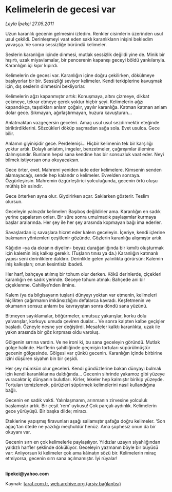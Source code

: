 # Kelimelerin de gecesi var

*Leyla İpekçi 27.05.2011*

<div class="yazi"><p>Uzun karanlık gecenin gelmesini izledim. Renkler cisimlerin üzerinden usul usul çekildi. Derinleşmeyi vaat eden saklı karanlıkların inişini bekledim yavaşça. Ve sonra sessizliğe büründü kelimeler.</p>
<p>Seslerin karanlığın içinde dinmesi, mutlak sessizlik değildi yine de. Minik bir hışırtı, uzak miyavlamalar, bir pencerenin kapanışı geceyi böldü yankılarıyla. Karanlığın içi kıpır kıpırdı.</p>
<p>Kelimelerin de gecesi var. Karanlığın içine doğru çekilirken, dökülmeye başlıyorlar bir bir. Sessizliği seviyor kelimeler. Kendi terkiplerine kavuşmak için, dış seslerin dinmesini bekliyorlar.</p>
<p>Kelimelerin ağzı kapanmıştır artık: Konuşmaya, altını çizmeye, dikkat çekmeye, tekrar etmeye gerek yoktur hiçbir şeyi. Kelimelerin ağzı kapandıkça, taşıdıkları anlam çoğalır, yayılır karanlığa. Katman katman anlam dolar gece. Sıkmayan, ağırlaştırmayan, huzura kavuşturan...</p>
<p>Anlatmaktan vazgeçersin geceleri. Amaç usul usul sezdirmektir eteğinde biriktirdiklerini. Sözcükleri döküp saçmadan sağa sola. Evet usulca. Gece bilir.</p>
<p>Anlamın giyinişidir gece. Perdelenişi... Hiçbir kelimenin tek bir karşılığı yoktur artık. Dolaylı anlatım, imgeler, benzetmeler, çağırışımlar âlemine dalmışsındır. Bunların hepsi sana kendine has bir sonsuzluk vaat eder. Neyi bilmek istiyorsan onu okuyacaksın.</p>
<p>Gece örter, evet. Mahremi yeniden iade eder kelimelere. Kimsenin senden alamayacağı, sende hep kalandır o kelimeler. Evvelden sonraya. Özgürleşirsin. Mahremin özgürleştirici yolculuğunda, gecenin örtü oluşu müthiş bir esindir. </p>
<p>Gece örterken ayna olur. Giydirirken açar. Saklarken gösterir. Teslim olursun.</p>
<p>Geceleyin yalnızdır kelimeler: Başıboş değildirler ama. Karanlığın en sadık yerine çapalarsın onları. Bir süre sonra umulmadık paylaşımlar kurmaya başlar aralarında. Her şey ile her şey arasında kopmayan bağı ima ederler.</p>
<p>Savaşlardan iç savaşlara hicret eder kalem geceleyin. İçeriye, kendi içlerine bakmanın yöntemleri çeşitlenir gözünde. Gözlerin karanlığa alışmıştır artık.</p>
<p>Kâğıdın –ya da ekranın diyelim- beyaz durağanlığında bir kımıltı oluşturmak için kalemin iniş kalkışı gerekir. (Tuşların tınısı ya da.) Karanlığın katmanlı yapısı seni derinliklere daldırır. Derinlikle gelen yalınlıkta görürsün: Kalemin iniş kalkışları; onun kesintisiz ibadeti.</p>
<p>Her harf, bahçeye atılmış bir tohum olur derken. Kökü derinlerde, çiçekleri karanlığın en sadık yerinde. Geceye tohum atmak: Bahçede ani bir çiçeklenme. Cahiliye’nden ilmine. </p>
<p>Kalem (ya da bilgisayarın tuşları) dünyayı yoktan var etmenin, kelimeleri hiçlikten çağırmanın imkânsızlığını defalarca kavradı. Keşfetmenin ve okumanın sonsuz anlamı bu kavrayıştan sonra döndü sana yüzünü. </p>
<p>Bitmeyen sayıklamalar, böğürmeler, umutsuz yakarışlar, korku dolu yalvarışlar, korkuyu umuda çeviren dualar... Ve sonra kalpten kalbe geçişler başladı. Özneyle nesne yer değiştirdi. Mesafeler kalktı karanlıkta, uzak ile yakın arasında bir göz kırpması oldu varoluş. </p>
<p>Gölgenin sırrına vardın. Ve ne ironi ki, bu sana geceleyin göründü. Mutlak gölge halinde. Harflerin şahitliğinde geçmişin tortuları süpürülmüştür gecenin gölgesinde. Gölgesi var çünkü gecenin. Karanlığın içinde birbirine izini düşüren siyahın bin bir çeşidi. </p>
<p>Her şey mümkün olur geceleri. Kendi gündüzlerine bakan dünyayı bulmak için kendi karanlıklarına daldığında... Gecenin sihrinde yakamoz gibi yüzeye vuracaktır iç dünyanın bulutları. Kirler, lekeler hep kalmıştır birikip yüzeyde. Tortuları temizlemek, pürüzleri süpürmek kelimelerini nasıl kullandığına bağlı. </p>
<p>Gecenin en sadık vakti. Yalınlaşmanın, arınmanın zirvesine yolculuk başlamıştır artık. Bir çeşit ‘rem’ uykusu! Çok parçalı aydınlık. Kelimelerin gece yürüyüşü. Bir başka dilde; miracı. </p>
<p>Eteklerine yapışmış firavunları aşağı sallamıştır şafağa doğru kelimeler. ‘Son ağaç’tan ötede ne yazdığı meçhuldür henüz. Ama şüphesiz onun da bir okuyanı var. </p>
<p>Gecenin sırrı en çok kelimelerle paylaşılıyor. Yıldızlar uzayın siyahlığından yaldızlı harfler şeklinde dökülüyor. Geceleyin yazmanın böyle bir büyüsü var: Anlıyorsun ki kelimeler çok ama kâinatın sözü bir. Kelimelerin miraç etmiyorsa, gecenin sırrı sana açılmamıştır. İyi rüyalar!</p>
<p><b><br/>lipekci@yahoo.com</b></p>
</div>

Kaynak: [taraf.com.tr](http://www.taraf.com.tr/leyla-ipekci/makale-kelimelerin-de-gecesi-var.htm), [web.archive.org (arşiv bağlantısı)](http://web.archive.org/web/20131107153517/http://www.taraf.com.tr/leyla-ipekci/makale-kelimelerin-de-gecesi-var.htm)
